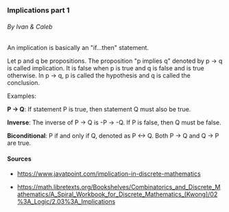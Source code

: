### Implications part 1
###### By Ivan & Caleb

An implication is basically an "if...then" statement.

Let p and q be propositions. The proposition "p implies q" denoted by p -> q is called implication. It is false when p is true and q is false and is true otherwise. In p -> q, p is called the hypothesis and q is called the conclusion.

Examples: 

 **P -> Q**: If statement P is true, then statement Q must also be true.

**Inverse**: The inverse of P -> Q is -P -> -Q. If P is false, then Q must be false.

**Biconditional**: P if and only if Q, denoted as P <-> Q. Both P -> Q and Q -> P are true.


#### Sources
* https://www.javatpoint.com/implication-in-discrete-mathematics 

* https://math.libretexts.org/Bookshelves/Combinatorics_and_Discrete_Mathematics/A_Spiral_Workbook_for_Discrete_Mathematics_(Kwong)/02%3A_Logic/2.03%3A_Implications